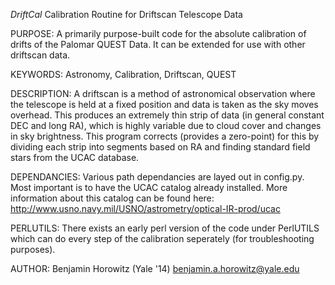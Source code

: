 *DriftCal*
Calibration Routine for Driftscan Telescope Data

PURPOSE: A primarily purpose-built code for the absolute calibration of drifts of the Palomar QUEST Data. It can be extended for use with other driftscan data.

KEYWORDS: Astronomy, Calibration, Driftscan, QUEST

DESCRIPTION: A driftscan is a method of astronomical observation where the telescope is held at a fixed position and data is taken as the sky moves overhead. This produces an extremely thin strip of data (in general constant DEC and long RA), which is highly variable due to cloud cover and changes in sky brightness. This program corrects (provides a zero-point) for this by dividing each strip into segments based on RA and finding standard field stars from the UCAC database.

DEPENDANCIES: Various path dependancies are layed out in config.py. Most important is to have the UCAC catalog already installed. More information about this catalog can be found here: http://www.usno.navy.mil/USNO/astrometry/optical-IR-prod/ucac

PERLUTILS: There exists an early perl version of the code under PerlUTILS which can do every step of the calibration seperately (for troubleshooting purposes).

AUTHOR:
Benjamin Horowitz (Yale '14)
benjamin.a.horowitz@yale.edu 